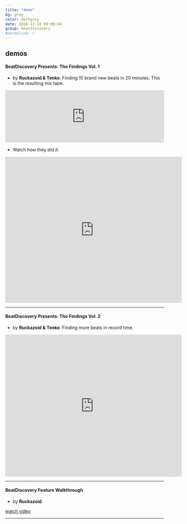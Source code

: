 ```yaml
---
title: "demo"
bg: grey
color: darkgrey
date: 2016-12-18 09:00:04
group: beatdiscovery
#permalink: /
---
```

## demos

<span id="demo"><span>

#### BeatDiscovery Presents: The Findings Vol. 1

- by **Ruckazoid & Teeko**. Finding 15 brand new beats in 20 minutes. This is the resulting mix tape.
			
<iframe class="align-left-with-li" width="100%" height="166" scrolling="no" frameborder="no" src="https://w.soundcloud.com/player/?url=https%3A//api.soundcloud.com/tracks/296579219&amp;auto_play=false&amp;show_artwork=false&amp;color=ff7700"></iframe>

<br/>

- Watch how they did it:  

<div class="icontain"><iframe src="https://www.facebook.com/plugins/video.php?href=https%3A%2F%2Fwww.facebook.com%2Fbeatdiscovery%2Fvideos%2F1938039183090480%2F&show_text=1&width=560" width="560" height="464" style="border:none;overflow:hidden" scrolling="no" frameborder="0" allowTransparency="true"></iframe></div>

---
  
####  BeatDiscovery Presents: The Findings Vol. 2

- by **Ruckazoid & Teeko**. Finding more beats in record time.
  
<div class="icontain"><iframe src="https://www.facebook.com/plugins/video.php?href=https%3A%2F%2Fwww.facebook.com%2Fbeatdiscovery%2Fvideos%2F1942693382625060%2F&show_text=1&width=560" width="560" height="451" style="border:none;overflow:hidden" scrolling="no" frameborder="0" allowTransparency="true"></iframe></div>
  
---

####  BeatDiscovery Feature Walkthrough

- by **Ruckazoid**.

<a class="button button-primary" href="http://kb.beatdiscovery.com/knowledge-base/introduction/">watch video</a> 

---
